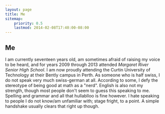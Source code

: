 ```yaml
---
layout: page
title: Me
sitemap:
    priority: 0.5
    lastmod: 2014-02-08T17:40:00-08:00
---
```


## Me

I am currently <span id="age">seventeen</span> years old, am sometimes afraid of raising my voice to be heard, and for years <date>2009</date> through <date>2013</date> attended *Margaret River Senior High School*.
I am now proudly attending the Curtin University of Technology at their Bently campus in Perth.
As someone who is half swiss, I do not speak very much swiss-german at all. According to some, I defy the stereotype of being good at math as a "nerd".
English is also not my strength, though most people don't seem to guess this speaking to me.
Spelling and grammar and all that hullablloo is fine however.
I hate speaking to people I do not know/am unfamiliar with; stage fright, to a point.
A simple handshake usually clears that right up though.

<script src="/javascripts/toword.js"></script>
<script src="/javascripts/age.js"></script>
